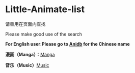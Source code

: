 # Little-Animate-list

请善用在页面内查找

Please make good use of the search

**For English user:Please go to [Anidb](https://anidb.net) for the Chinese name**


**漫画（Manga）：**[Manga](/Manga.md)

**音乐（Music）**[Music](/Music.md)

